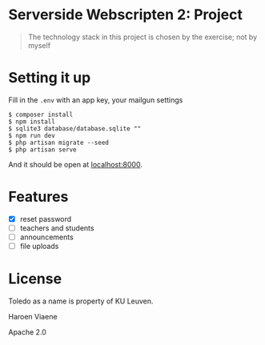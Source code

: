 # Serverside Webscripten 2: Project

> The technology stack in this project is chosen by the exercise; not by myself

# Setting it up

Fill in the `.env` with an app key, your mailgun settings

```
$ composer install
$ npm install
$ sqlite3 database/database.sqlite ""
$ npm run dev
$ php artisan migrate --seed
$ php artisan serve
```

And it should be open at [localhost:8000](http://localhost:8000).

# Features

- [x] reset password
- [ ] teachers and students
- [ ] announcements
- [ ] file uploads

# License

Toledo as a name is property of KU Leuven.

Haroen Viaene

Apache 2.0
